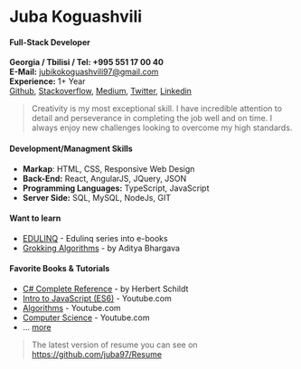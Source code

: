 # Juba Koguashvili

#### Full-Stack Developer

**Georgia / Tbilisi / Tel: +995 551 17 00 40** <br/>
**E-Mail:** </strong> [jubikokoguashvili97@gmail.com](mailto:jubikokoguashvili97@gmail.com)<br/>
**Experience:** 1+ Year </br>
[Github](https://github.com/juba97), [Stackoverflow](https://stackoverflow.com/users/14513605/juba-koguashvili), [Medium](https://juba97.medium.com/), [Twitter](https://twitter.com/jubakoguashvili), [Linkedin](https://www.linkedin.com/in/juba-koguashvili-0a2108a8/)

> Creativity is my most exceptional skill. I have incredible attention to detail and
perseverance in completing the job well and on time. I always enjoy new challenges
looking to overcome my high standards.

#### **Development/Managment Skills**

 - **Markap**: HTML, CSS, Responsive Web Design
 - **Back-End:**  React, AngularJS, JQuery, JSON
 - **Programming Languages:** TypeScript, JavaScript
 - **Server Side:** SQL, MySQL, NodeJs, GIT

#### **Want to learn**

 * [EDULINQ](https://codeblog.jonskeet.uk/category/edulinq/) - Edulinq series into e-books
 * [Grokking Algorithms](https://g.co/kgs/mJZWhZ) -   by Aditya Bhargava


#### **Favorite Books & Tutorials**

* [C# Complete Reference](https://g.co/kgs/PdGfJK) - by Herbert Schildt 
* [Intro to JavaScript (ES6)](https://www.youtube.com/playlist?list=PL-xu4i_QDSxcoDNeh8rx5-pHCCTOg0XsI) - Youtube.com
* [Algorithms](https://www.youtube.com/playlist?list=PLJTvi6Vq8-z9dFHYbvY5EVTNfgVjAUGWK) - Youtube.com
* [Computer Science](https://www.youtube.com/playlist?list=PL8dPuuaLjXtNlUrzyH5r6jN9ulIgZBpdo) - Youtube.com
* ... [more](https://github.com/juba97/Book)

> The latest version of resume you can see on https://github.com/juba97/Resume

